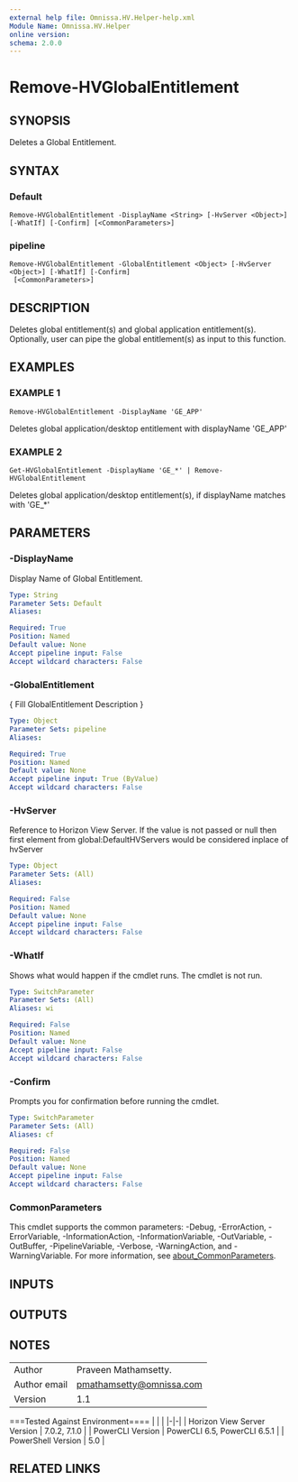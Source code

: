 ```yaml
---
external help file: Omnissa.HV.Helper-help.xml
Module Name: Omnissa.HV.Helper
online version:
schema: 2.0.0
---
```


# Remove-HVGlobalEntitlement

## SYNOPSIS
Deletes a Global Entitlement.

## SYNTAX

### Default
```
Remove-HVGlobalEntitlement -DisplayName <String> [-HvServer <Object>] [-WhatIf] [-Confirm] [<CommonParameters>]
```

### pipeline
```
Remove-HVGlobalEntitlement -GlobalEntitlement <Object> [-HvServer <Object>] [-WhatIf] [-Confirm]
 [<CommonParameters>]
```

## DESCRIPTION
Deletes global entitlement(s) and global application entitlement(s). 
Optionally, user can pipe the global entitlement(s) as input to this function.

## EXAMPLES

### EXAMPLE 1
```
Remove-HVGlobalEntitlement -DisplayName 'GE_APP'
```

Deletes global application/desktop entitlement with displayName 'GE_APP'

### EXAMPLE 2
```
Get-HVGlobalEntitlement -DisplayName 'GE_*' | Remove-HVGlobalEntitlement
```

Deletes global application/desktop entitlement(s), if displayName matches with 'GE_*'

## PARAMETERS

### -DisplayName
Display Name of Global Entitlement.

```yaml
Type: String
Parameter Sets: Default
Aliases:

Required: True
Position: Named
Default value: None
Accept pipeline input: False
Accept wildcard characters: False
```

### -GlobalEntitlement
{ Fill GlobalEntitlement Description }

```yaml
Type: Object
Parameter Sets: pipeline
Aliases:

Required: True
Position: Named
Default value: None
Accept pipeline input: True (ByValue)
Accept wildcard characters: False
```

### -HvServer
Reference to Horizon View Server.
If the value is not passed or null then
first element from global:DefaultHVServers would be considered inplace of hvServer

```yaml
Type: Object
Parameter Sets: (All)
Aliases:

Required: False
Position: Named
Default value: None
Accept pipeline input: False
Accept wildcard characters: False
```

### -WhatIf
Shows what would happen if the cmdlet runs.
The cmdlet is not run.

```yaml
Type: SwitchParameter
Parameter Sets: (All)
Aliases: wi

Required: False
Position: Named
Default value: None
Accept pipeline input: False
Accept wildcard characters: False
```

### -Confirm
Prompts you for confirmation before running the cmdlet.

```yaml
Type: SwitchParameter
Parameter Sets: (All)
Aliases: cf

Required: False
Position: Named
Default value: None
Accept pipeline input: False
Accept wildcard characters: False
```

### CommonParameters
This cmdlet supports the common parameters: -Debug, -ErrorAction, -ErrorVariable, -InformationAction, -InformationVariable, -OutVariable, -OutBuffer, -PipelineVariable, -Verbose, -WarningAction, and -WarningVariable. For more information, see [about_CommonParameters](http://go.microsoft.com/fwlink/?LinkID=113216).

## INPUTS

## OUTPUTS

## NOTES
| | |
|-|-|
| Author | Praveen Mathamsetty. |
| Author email | pmathamsetty@omnissa.com |
| Version | 1.1 |

===Tested Against Environment====
| | |
|-|-|
| Horizon View Server Version | 7.0.2, 7.1.0 |
| PowerCLI Version | PowerCLI 6.5, PowerCLI 6.5.1 |
| PowerShell Version | 5.0 |

## RELATED LINKS
